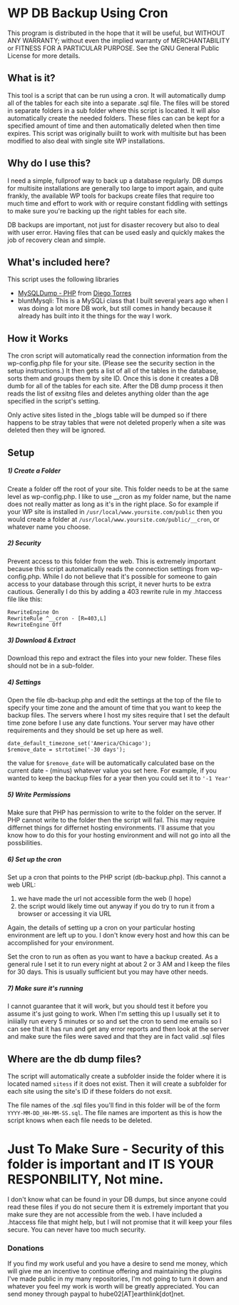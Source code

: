 # WP DB Backup Using Cron

This program is distributed in the hope that it will be useful, but WITHOUT ANY WARRANTY; without even 
the implied warranty of MERCHANTABILITY or FITNESS FOR A PARTICULAR PURPOSE. See the GNU General Public 
License for more details.

## What is it?
This tool is a script that can be run using a cron. It will automatically dump all of the 
tables for each site into a separate .sql file. The files will be stored in separate folders 
in a sub folder where this script is located. It will also automatically create the needed 
folders. These files can can be kept for a specified amount of time and then automatically 
deleted when then time expires. This script was originally buiilt to work with multisite 
but has been modified to also deal with single site WP installations.

## Why do I use this?
I need a simple, fullproof way to back up a database regularly. DB dumps for multisite 
installations are generally too large to import again, and quite frankly, the available WP 
tools for backups create files that require too much time and effort to work with or 
require constant fiddling with settings to make sure you're backing up the right tables 
for each site.

DB backups are important, not just for disaster recovery but also to deal with user error. 
Having files that can be used easly and quickly makes the job of recovery clean and simple.

## What's included here?
This script uses the following libraries
* [MySQLDump - PHP](https://github.com/ifsnop/mysqldump-php) from [Diego Torres](https://github.com/ifsnop)
* bluntMysqli: This is a MySQLi class that I built several years ago when I was doing a lot more DB work,
but still comes in handy because it already has built into it the things for the way I work.

## How it Works
The cron script will automatically read the connection information from the wp-config.php file for your site. 
(Please see the security section in the setup instructions.) It then gets a list of all of the tables in the
database, sorts them and groups them by site ID. Once this is done it creates a DB dumb for all of the tables
for each site. After the DB dump process it then reads the list of exsitng files and deletes anything older
than the age specified in the script's setting.

Only active sites listed in the _blogs table will be dumped so if there happens to be stray tables that were not
deleted properly when a site was deleted then they will be ignored.

## Setup

##### 1) Create a Folder
Create a folder off the root of your site. This folder needs to be at the same level as wp-config.php. 
I like to use __cron as my folder name, but the name does not really matter as long as it's in 
the right place. So for example if your WP site is installed in 
`/usr/local/www.yoursite.com/public` then you would create a folder at
`/usr/local/www.yoursite.com/public/__cron`, or whatever name you choose.

##### 2) Security
Prevent access to this folder from the web. This is extremely important because this script 
automatically reads the connection settings from wp-config.php. While I do not believe that 
it's possible for someone to gain access to your database through this script, it never hurts 
to be extra cautious. Generally I do this by adding a 403 rewrite rule in my .htaccess file like this:
```
RewriteEngine On
RewriteRule ^__cron - [R=403,L]
RewriteEngine Off
```

##### 3) Download & Extract
Download this repo and extract the files into your new folder. These files should not be in a sub-folder.

##### 4) Settings
Open the file db-backup.php and edit the settings at the top of the file to specify your time 
zone and the amount of time that you want to keep the backup files. The servers where I host 
my sites require that I set the default time zone before I use any date functions. Your server 
may have other requirements and they should be set up here as well.
```
date_default_timezone_set('America/Chicago');
$remove_date = strtotime('-30 days');
```
the value for `$remove_date` will be automatically calculated base on the current date - (minus) 
whatever value you set here. For example, if you wanted to keep the backup files for a year then 
you could set it to `'-1 Year'`

##### 5) Write Permissions
Make sure that PHP has permission to write to the folder on the server. If PHP cannot write to the 
folder then the script will fail. This may require differnet things for differnet hosting environments. 
I'll assume that you know how to do this for your hosting environment and will not go into all the possbilities.

##### 6) Set up the cron
Set up a cron that points to the PHP script (db-backup.php). This cannot a web URL:
1. we have made the url not accessible form the web (I hope)
2. the script would likely time out anyway if you do try to run it from a browser or accessing it via URL

Again, the details of setting up a cron on your particular hosting environment are left up to you. 
I don't know every host and how this can be accomplished for your environment.

Set the cron to run as often as you want to have a backup created. As a general rule I set it to 
run every night at about 2 or 3 AM and I keep the files for 30 days. This is usually sufficient 
but you may have other needs.

##### 7) Make sure it's running
I cannot guarantee that it will work, but you should test it before you assume it's just going to work. 
When I'm setting this up I usually set it to iniiially run every 5 minutes or so and set the cron to 
send me emails so I can see that it has run and get any error reports and then look at the server 
and make sure the files were saved and that they are in fact valid .sql files

## Where are the db dump files?
The script will automatically create a subfolder inside the folder where it is located named 
`sitess` if it does not exist. Then it will create a subfolder for each site using the site's ID 
if these folders do not exsit.

The file names of the .sql files you'll find in this folder will be of the form
`YYYY-MM-DD_HH-MM-SS.sql`. The file names are importent as this is how the script knows 
when each file needs to be deleted.

# Just To Make Sure - Security of this folder is important and IT IS YOUR RESPONBILITY, Not mine.
I don't know what can be found in your DB dumps, but since anyone could read these files if you 
do not secure them it is extremely important that you make sure they are not accessible from the web. 
I have included a .htaccess file that might help, but I will not promise that it will keep your 
files secure. You can never have too much security.

### Donations
If you find my work useful and you have a desire to send me money, which will give me an incentive to continue
offering and maintaining the plugins I've made public in my many repositories, I'm not going to turn it down
and whatever you feel my work is worth will be greatly appreciated. You can send money through paypal to
hube02[AT]earthlink[dot]net. 
